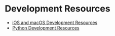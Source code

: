 # Development Resources

* [iOS and macOS Development Resources](https://github.com/seorenn/links/blob/master/ios_mac_dev.md)
* [Python Development Resources](https://github.com/seorenn/links/blob/master/python_dev.md)
